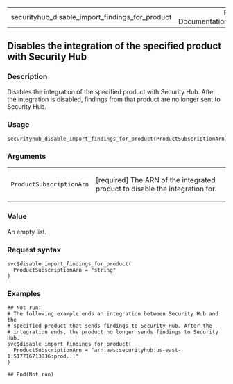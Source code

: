 <table style="width: 100%;">
<tbody>
<tr class="odd">
<td>securityhub_disable_import_findings_for_product</td>
<td style="text-align: right;">R Documentation</td>
</tr>
</tbody>
</table>

## Disables the integration of the specified product with Security Hub

### Description

Disables the integration of the specified product with Security Hub.
After the integration is disabled, findings from that product are no
longer sent to Security Hub.

### Usage

    securityhub_disable_import_findings_for_product(ProductSubscriptionArn)

### Arguments

<table>
<colgroup>
<col style="width: 35%" />
<col style="width: 65%" />
</colgroup>
<tbody>
<tr class="odd">
<td><code
id="securityhub_disable_import_findings_for_product_:_ProductSubscriptionArn">ProductSubscriptionArn</code></td>
<td><p>[required] The ARN of the integrated product to disable the
integration for.</p></td>
</tr>
</tbody>
</table>

### Value

An empty list.

### Request syntax

    svc$disable_import_findings_for_product(
      ProductSubscriptionArn = "string"
    )

### Examples

    ## Not run: 
    # The following example ends an integration between Security Hub and the
    # specified product that sends findings to Security Hub. After the
    # integration ends, the product no longer sends findings to Security  Hub.
    svc$disable_import_findings_for_product(
      ProductSubscriptionArn = "arn:aws:securityhub:us-east-1:517716713836:prod..."
    )

    ## End(Not run)
